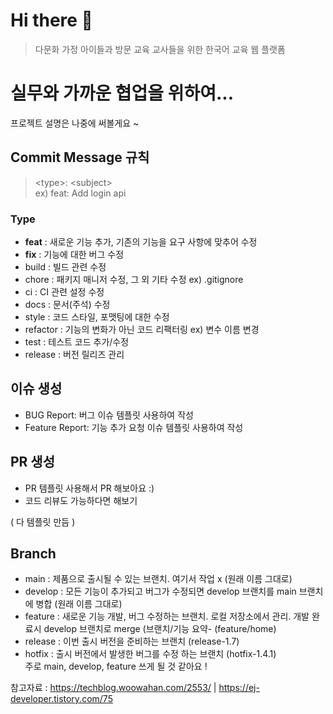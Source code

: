 # Hi there 👋
> 다문화 가정 아이들과 방문 교육 교사들을 위한 한국어 교육 웹 플랫폼

# 실무와 가까운 협업을 위하여... 
프로젝트 설명은 나중에 써볼게요 ~

## Commit Message 규칙
> &lt;type&gt;: &lt;subject&gt;<br>
> ex) feat: Add login api

### Type<br>
- **feat** : 새로운 기능 추가, 기존의 기능을 요구 사항에 맞추어 수정
- **fix** : 기능에 대한 버그 수정
- build : 빌드 관련 수정
- chore : 패키지 매니저 수정, 그 외 기타 수정 ex) .gitignore
- ci : CI 관련 설정 수정
- docs : 문서(주석) 수정
- style : 코드 스타일, 포맷팅에 대한 수정
- refactor : 기능의 변화가 아닌 코드 리팩터링 ex) 변수 이름 변경
- test : 테스트 코드 추가/수정
- release : 버전 릴리즈 관리

## 이슈 생성
- BUG Report: 버그 이슈 템플릿 사용하여 작성
- Feature Report: 기능 추가 요청 이슈 템플릿 사용하여 작성

## PR 생성
- PR 템플릿 사용해서 PR 해보아요 :)
- 코드 리뷰도 가능하다면 해보기<br>

( 다 템플릿 만듬 )

## Branch
- main : 제품으로 출시될 수 있는 브랜치. 여기서 작업 x (원래 이름 그대로)
- develop : 모든 기능이 추가되고 버그가 수정되면 develop 브랜치를 main 브랜치에 병합 (원래 이름 그대로)
- feature : 새로운 기능 개발, 버그 수정하는 브랜치. 로컬 저장소에서 관리. 개발 완료시 develop 브랜치로 merge (브랜치/기능 요약- (feature/home)
- release : 이번 출시 버전을 준비하는 브랜치 (release-1.7)
- hotfix : 출시 버전에서 발생한 버그를 수정 하는 브랜치 (hotfix-1.4.1)<br>
주로 main, develop, feature 쓰게 될 것 같아요 ! 

참고자료 : https://techblog.woowahan.com/2553/ | https://ej-developer.tistory.com/75
